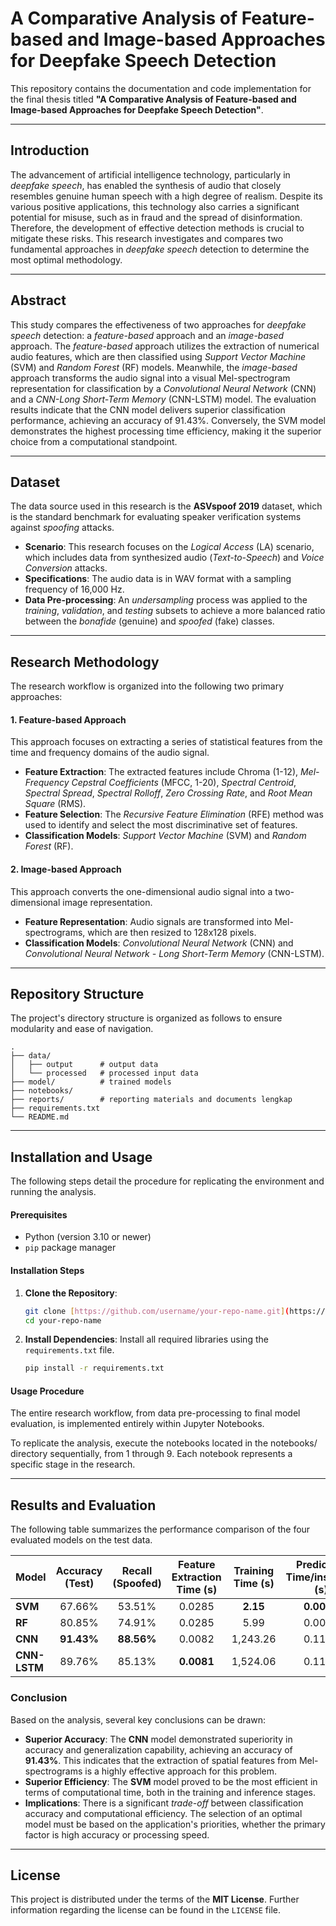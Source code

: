 # A Comparative Analysis of Feature-based and Image-based Approaches for Deepfake Speech Detection

This repository contains the documentation and code implementation for the final thesis titled **"A Comparative Analysis of Feature-based and Image-based Approaches for Deepfake Speech Detection"**.

---

## Introduction
The advancement of artificial intelligence technology, particularly in *deepfake speech*, has enabled the synthesis of audio that closely resembles genuine human speech with a high degree of realism. Despite its various positive applications, this technology also carries a significant potential for misuse, such as in fraud and the spread of disinformation. Therefore, the development of effective detection methods is crucial to mitigate these risks. This research investigates and compares two fundamental approaches in *deepfake speech* detection to determine the most optimal methodology.

---

## Abstract
This study compares the effectiveness of two approaches for *deepfake speech* detection: a *feature-based* approach and an *image-based* approach. The *feature-based* approach utilizes the extraction of numerical audio features, which are then classified using *Support Vector Machine* (SVM) and *Random Forest* (RF) models. Meanwhile, the *image-based* approach transforms the audio signal into a visual Mel-spectrogram representation for classification by a *Convolutional Neural Network* (CNN) and a *CNN-Long Short-Term Memory* (CNN-LSTM) model. The evaluation results indicate that the CNN model delivers superior classification performance, achieving an accuracy of 91.43%. Conversely, the SVM model demonstrates the highest processing time efficiency, making it the superior choice from a computational standpoint.

---

## Dataset
The data source used in this research is the **ASVspoof 2019** dataset, which is the standard benchmark for evaluating speaker verification systems against *spoofing* attacks.
* **Scenario**: This research focuses on the *Logical Access* (LA) scenario, which includes data from synthesized audio (*Text-to-Speech*) and *Voice Conversion* attacks.
* **Specifications**: The audio data is in WAV format with a sampling frequency of 16,000 Hz.
* **Data Pre-processing**: An *undersampling* process was applied to the *training*, *validation*, and *testing* subsets to achieve a more balanced ratio between the *bonafide* (genuine) and *spoofed* (fake) classes.

---

## Research Methodology
The research workflow is organized into the following two primary approaches:

#### 1. Feature-based Approach
This approach focuses on extracting a series of statistical features from the time and frequency domains of the audio signal.
* **Feature Extraction**: The extracted features include Chroma (1-12), *Mel-Frequency Cepstral Coefficients* (MFCC, 1-20), *Spectral Centroid*, *Spectral Spread*, *Spectral Rolloff*, *Zero Crossing Rate*, and *Root Mean Square* (RMS).
* **Feature Selection**: The *Recursive Feature Elimination* (RFE) method was used to identify and select the most discriminative set of features.
* **Classification Models**: *Support Vector Machine* (SVM) and *Random Forest* (RF).

#### 2. Image-based Approach
This approach converts the one-dimensional audio signal into a two-dimensional image representation.
* **Feature Representation**: Audio signals are transformed into Mel-spectrograms, which are then resized to 128x128 pixels.
* **Classification Models**: *Convolutional Neural Network* (CNN) and *Convolutional Neural Network - Long Short-Term Memory* (CNN-LSTM).

---

## Repository Structure
The project's directory structure is organized as follows to ensure modularity and ease of navigation.
    
    .
    ├── data/
    │   ├── output      # output data
    │   └── processed   # processed input data
    ├── model/          # trained models
    ├── notebooks/      
    ├── reports/        # reporting materials and documents lengkap
    ├── requirements.txt
    └── README.md

---

## Installation and Usage
The following steps detail the procedure for replicating the environment and running the analysis.

#### Prerequisites
* Python (version 3.10 or newer)
* `pip` package manager

#### Installation Steps
1.  **Clone the Repository**:
    ```bash
    git clone [https://github.com/username/your-repo-name.git](https://github.com/username/your-repo-name.git)
    cd your-repo-name
    ```
2.  **Install Dependencies**:
    Install all required libraries using the `requirements.txt` file.
    ```bash
    pip install -r requirements.txt
    ```

#### Usage Procedure
The entire research workflow, from data pre-processing to final model evaluation, is implemented entirely within Jupyter Notebooks.

To replicate the analysis, execute the notebooks located in the notebooks/ directory sequentially, from 1 through 9. Each notebook represents a specific stage in the research.

---

## Results and Evaluation
The following table summarizes the performance comparison of the four evaluated models on the test data.

| Model | Accuracy (Test) | Recall (Spoofed) | Feature Extraction Time (s) | Training Time (s) | Prediction Time/instance (s) |
| :--- | :---: | :---: | :---: | :---: | :---: |
| **SVM** | 67.66% | 53.51% | 0.0285 | **2.15** | **0.0010** |
| **RF** | 80.85% | 74.91% | 0.0285 | 5.99 | 0.0046 |
| **CNN** | **91.43%** | **88.56%** | 0.0082 | 1,243.26 | 0.1148 |
| **CNN-LSTM** | 89.76% | 85.13% | **0.0081** | 1,524.06 | 0.1184 |

### Conclusion
Based on the analysis, several key conclusions can be drawn:
* **Superior Accuracy**: The **CNN** model demonstrated superiority in accuracy and generalization capability, achieving an accuracy of **91.43%**. This indicates that the extraction of spatial features from Mel-spectrograms is a highly effective approach for this problem.
* **Superior Efficiency**: The **SVM** model proved to be the most efficient in terms of computational time, both in the training and inference stages.
* **Implications**: There is a significant *trade-off* between classification accuracy and computational efficiency. The selection of an optimal model must be based on the application's priorities, whether the primary factor is high accuracy or processing speed.

---

## License
This project is distributed under the terms of the **MIT License**. Further information regarding the license can be found in the `LICENSE` file.